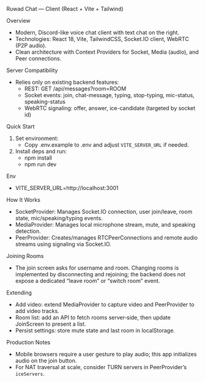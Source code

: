 Ruwad Chat — Client (React + Vite + Tailwind)

Overview
- Modern, Discord-like voice chat client with text chat on the right.
- Technologies: React 18, Vite, TailwindCSS, Socket.IO client, WebRTC (P2P audio).
- Clean architecture with Context Providers for Socket, Media (audio), and Peer connections.

Server Compatibility
- Relies only on existing backend features:
  - REST: GET /api/messages?room=ROOM
  - Socket events: join, chat-message, typing, stop-typing, mic-status, speaking-status
  - WebRTC signaling: offer, answer, ice-candidate (targeted by socket id)

Quick Start
1) Set environment:
   - Copy .env.example to .env and adjust `VITE_SERVER_URL` if needed.
2) Install deps and run:
   - npm install
   - npm run dev

Env
- VITE_SERVER_URL=http://localhost:3001

How It Works
- SocketProvider: Manages Socket.IO connection, user join/leave, room state, mic/speaking/typing events.
- MediaProvider: Manages local microphone stream, mute, and speaking detection.
- PeerProvider: Creates/manages RTCPeerConnections and remote audio streams using signaling via Socket.IO.

Joining Rooms
- The join screen asks for username and room. Changing rooms is implemented by disconnecting and rejoining; the backend does not expose a dedicated “leave room” or “switch room” event.

Extending
- Add video: extend MediaProvider to capture video and PeerProvider to add video tracks.
- Room list: add an API to fetch rooms server‑side, then update JoinScreen to present a list.
- Persist settings: store mute state and last room in localStorage.

Production Notes
- Mobile browsers require a user gesture to play audio; this app initializes audio on the join button.
- For NAT traversal at scale, consider TURN servers in PeerProvider’s `iceServers`.

